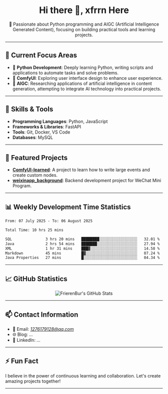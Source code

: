 <h1 align="center">Hi there 👋, xfrrn Here</h1>

<p align="center">
  🎯 Passionate about Python programming and AIGC (Artificial Intelligence Generated Content), focusing on building practical tools and learning projects.
</p>

---

## 🧠 Current Focus Areas

- 🐍 **Python Development**: Deeply learning Python, writing scripts and applications to automate tasks and solve problems.
- 🧩 **ComfyUI**: Exploring user interface design to enhance user experience.
- 🤖 **AIGC**: Researching applications of artificial intelligence in content generation, attempting to integrate AI technology into practical projects.

---

## 🔧 Skills & Tools

- **Programming Languages**: Python, JavaScript
- **Frameworks & Libraries**: FastAPI
- **Tools**: Git, Docker, VS Code
- **Databases**: MySQL

---

## 📂 Featured Projects

- [**ComfyUI-learned**](https://github.com/FrierenBur/ComfyUI-learned): A project to learn how to write large events and create custom nodes.
- [**weixinapp_background**](https://github.com/FrierenBur/weixinapp_background): Backend development project for WeChat Mini Program.

---

## 📊 Weekly Development Time Statistics
<!--START_SECTION:waka-->

```txt
From: 07 July 2025 - To: 06 August 2025

Total Time: 10 hrs 25 mins

SQL               3 hrs 20 mins   ████████░░░░░░░░░░░░░░░░░   32.01 %
Java              2 hrs 54 mins   ███████░░░░░░░░░░░░░░░░░░   27.94 %
XML               1 hr 31 mins    ███▓░░░░░░░░░░░░░░░░░░░░░   14.58 %
Markdown          45 mins         █▓░░░░░░░░░░░░░░░░░░░░░░░   07.24 %
Java Properties   27 mins         █░░░░░░░░░░░░░░░░░░░░░░░░   04.34 %
```

<!--END_SECTION:waka-->



---

## 📈 GitHub Statistics

<p align="center">
  <img src="https://github-readme-stats.vercel.app/api?username=FrierenBur&show_icons=true&theme=radical" alt="FrierenBur's GitHub Stats" />
</p>

---

## 📫 Contact Information

- 📧 Email: *1276179128@qq.com*
- 🌐 Blog: *...*
- 💼 LinkedIn: *...*

---

## ⚡ Fun Fact

I believe in the power of continuous learning and collaboration. Let's create amazing projects together!

---

